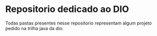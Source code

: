 # Repositorio dedicado ao DIO

Todas pastas presentes nesse repositorio representam algum projeto pedido na trilha java da dio.
